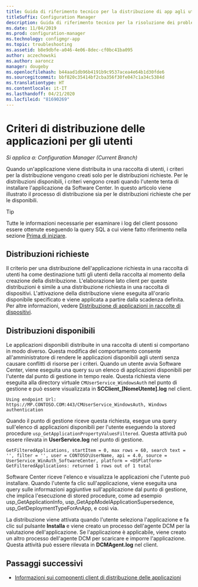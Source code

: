 ```yaml
---
title: Guida di riferimento tecnico per la distribuzione di app agli utenti
titleSuffix: Configuration Manager
description: Guida di riferimento tecnico per la risoluzione dei problemi di distribuzione delle applicazioni agli utenti in Configuration Manager.
ms.date: 11/04/2019
ms.prod: configuration-manager
ms.technology: configmgr-app
ms.topic: troubleshooting
ms.assetid: b8e9dbfe-a046-4e06-8dec-cf0bc41ba095
author: aczechowski
ms.author: aaroncz
manager: dougeby
ms.openlocfilehash: b44aad1db96b4191b9c9537acea4e64b1d30fde6
ms.sourcegitcommit: bbf820c35414bf2cba356f30fe047c1a34c5384d
ms.translationtype: HT
ms.contentlocale: it-IT
ms.lasthandoff: 04/21/2020
ms.locfileid: "81690269"
---
```

# <a name="application-deployment-policy-for-users"></a>Criteri di distribuzione delle applicazioni per gli utenti

*Si applica a: Configuration Manager (Current Branch)*

Quando un'applicazione viene distribuita in una raccolta di utenti, i criteri per la distribuzione vengono creati solo per le distribuzioni richieste. Per le distribuzioni disponibili, i criteri vengono creati quando l'utente tenta di installare l'applicazione da Software Center. In questo articolo viene illustrato il processo di distribuzione sia per le distribuzioni richieste che per le disponibili.

> [!TIP]
> Tutte le informazioni necessarie per esaminare i log del client possono essere ottenute eseguendo la query SQL a cui viene fatto riferimento nella sezione [Prima di iniziare](app-deployment-technical-reference.md#before-you-begin).

## <a name="required-deployments"></a>Distribuzioni richieste

Il criterio per una distribuzione dell'applicazione richiesta in una raccolta di utenti ha come destinazione tutti gli utenti della raccolta al momento della creazione della distribuzione. L'elaborazione lato client per queste distribuzioni è simile a una distribuzione richiesta in una raccolta di dispositivi. L'attivazione della distribuzione viene eseguita all'orario disponibile specificato e viene applicata a partire dalla scadenza definita. Per altre informazioni, vedere [Distribuzione di applicazioni in raccolte di dispositivi](device-deployment-technical-reference.md).

## <a name="available-deployments"></a>Distribuzioni disponibili

Le applicazioni disponibili distribuite in una raccolta di utenti si comportano in modo diverso. Questa modifica del comportamento consente all'amministratore di rendere le applicazioni disponibili agli utenti senza causare conflitti di risorse per i criteri. Quando un utente avvia Software Center, viene eseguita una query su un elenco di applicazioni disponibili per l'utente dal punto di gestione in tempo reale. Questa richiesta viene eseguita alla directory virtuale `CMUserService_WindowsAuth` nel punto di gestione e può essere visualizzata in **SCClient_[NomeUtente].log** nel client.

```text
Using endpoint Url: https://MP.CONTOSO.COM:443/CMUserService_WindowsAuth, Windows authentication
```

Quando il punto di gestione riceve questa richiesta, esegue una query sull'elenco di applicazioni disponibili per l'utente eseguendo la stored procedure `usp_GetApplicationPropertyValuesFiltered`. Questa attività può essere rilevata in **UserService.log** nel punto di gestione.

```text
GetFilteredApplications, startItem = 0, max rows = 60, search text = '', filter = '', user = CONTOSO\UserName, api = 4.0, source = UserService_WinAuth_SoftwareCenter, platform = <OSPlatform>
GetFilteredApplications: returned 1 rows out of 1 total
```

Software Center riceve l'elenco e visualizza le applicazioni che l'utente può installare. Quando l'utente fa clic sull'applicazione, viene eseguita una query sulle informazioni aggiuntive sull'applicazione dal punto di gestione, che implica l'esecuzione di stored procedure, come ad esempio usp_GetApplicationInfo, usp_GetAppModelApplicationSupersedence, usp_GetDeploymentTypeForAnApp, e così via.

La distribuzione viene attivata quando l'utente seleziona l'applicazione e fa clic sul pulsante **Installa** e viene creato un processo dell'agente DCM per la valutazione dell'applicazione. Se l'applicazione è applicabile, viene creato un altro processo dell'agente DCM per scaricare e imporre l'applicazione. Questa attività può essere rilevata in **DCMAgent.log** nel client.

## <a name="next-steps"></a>Passaggi successivi

- [Informazioni sui componenti client di distribuzione delle applicazioni](client-components-technical-reference.md)
